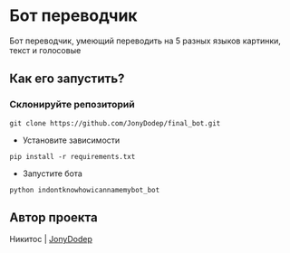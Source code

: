 # Бот переводчик

Бот переводчик, умеющий переводить на 5 разных языков картинки, текст и голосовые

## Как его запустить?
### Склонируйте репозиторий
```
git clone https://github.com/JonyDodep/final_bot.git
```
* Установите зависимости
```
pip install -r requirements.txt 
```
* Запустите бота
```
python indontknowhowicannamemybot_bot
```

## Автор проекта
Никитос | [JonyDodep](https://www.youtube.com/watch?v=xvFZjo5PgG0)
